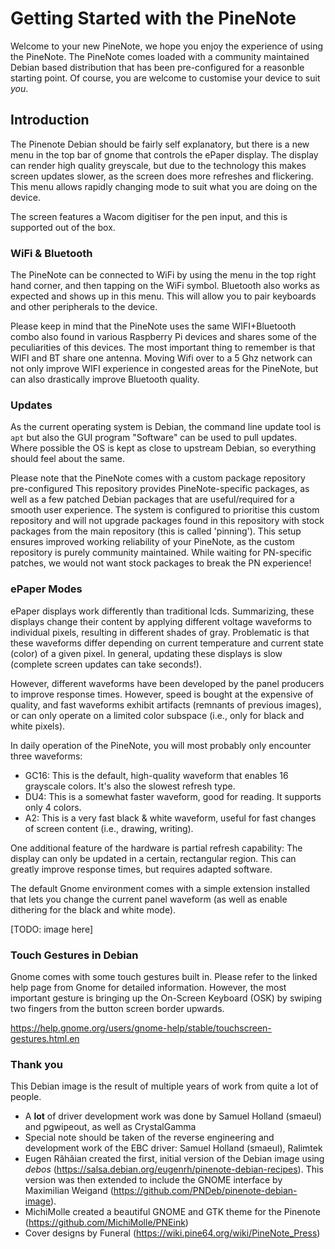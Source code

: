 # Getting Started with the PineNote

<!-- First point of contact, should give just enough to know whats what and
setup someone who has used Linux before -->

Welcome to your new PineNote, we hope you enjoy the experience of using the
PineNote.
The PineNote comes loaded with a community maintained Debian based distribution
that has been pre-configured for a reasonble starting point.
Of course, you are welcome to customise your device to suit _you_.

## Introduction

The Pinenote Debian should be fairly self explanatory, but there is a new menu
in the top bar of gnome that controls the ePaper display.
The display can render high quality greyscale, but due to the technology this
makes screen updates slower, as the screen does more refreshes and flickering.
This menu allows rapidly changing mode to suit what you are doing on the
device.

The screen features a Wacom digitiser for the pen input, and this is supported
out of the box.

### WiFi & Bluetooth

The PineNote can be connected to WiFi by using the menu in the top right hand
corner, and then tapping on the WiFi symbol.
Bluetooth also works as expected and shows up in this menu. This will allow you
to pair keyboards and other peripherals to the device.

Please keep in mind that the PineNote uses the same WIFI+Bluetooth combo also
found in various Raspberry Pi devices and shares some of the peculiarities of
this devices.
The most important thing to remember is that WIFI and BT share one antenna.
Moving Wifi over to a 5 Ghz network can not only improve WIFI experience in
congested areas for the PineNote, but can also drastically improve Bluetooth
quality.

### Updates

<!-- TODO -->
As the current operating system is Debian, the command line update tool is
`apt` but also the GUI program "Software" can be used to pull updates.
Where possible the OS is kept as close to upstream Debian, so everything should
feel about the same.

Please note that the PineNote comes with a custom package repository
pre-configured
This repository provides PineNote-specific packages, as well as a few patched
Debian packages that are useful/required for a smooth user experience.
The system is configured to prioritise this custom repository and will not
upgrade packages found in this repository with stock packages from the main
repository (this is called 'pinning').
This setup ensures improved working reliability of your PineNote, as the custom
repository is purely community maintained. While waiting for PN-specific
patches, we would not want stock packages to break the PN experience!

### ePaper Modes

ePaper displays work differently than traditional lcds.
Summarizing, these displays change their content by applying different voltage
waveforms to individual pixels, resulting in different shades of gray.
Problematic is that these waveforms differ depending on current temperature and
current state (color) of a given pixel.
In general, updating these displays is slow (complete screen updates can take
seconds!).

However, different waveforms have been developed by the panel producers to
improve response times.
However, speed is bought at the expensive of quality, and fast waveforms
exhibit artifacts (remnants of previous images), or can only operate on a
limited color subspace (i.e., only for black and white pixels).

In daily operation of the PineNote, you will most probably only encounter three
waveforms:

* GC16: This is the default, high-quality waveform that enables 16 grayscale
  colors. It's also the slowest refresh type.
* DU4: This is a somewhat faster waveform, good for reading. It supports only 4
  colors.
* A2: This is a very fast black & white waveform, useful for fast changes of
  screen content  (i.e., drawing, writing).

One additional feature of the hardware is partial refresh capability: The
display can only be updated in a certain, rectangular region. This can greatly
improve response times, but requires adapted software.

The default Gnome environment comes with a simple extension installed that lets
you change the current panel waveform (as well as enable dithering for the
black and white mode).

[TODO: image here]

### Touch Gestures in Debian

Gnome comes with some touch gestures built in. Please refer to the linked help
page from Gnome for detailed information.
However, the most important gesture is bringing up the On-Screen Keyboard (OSK)
by swiping two fingers from the button screen border upwards.

https://help.gnome.org/users/gnome-help/stable/touchscreen-gestures.html.en

### Thank you

This Debian image is the result of multiple years of work from quite a lot of
people.

* A **lot** of driver development work was done by Samuel Holland (smaeul) and
  pgwipeout, as well as CrystalGamma
* Special note should be taken of the reverse engineering and development work
  of the EBC driver: Samuel Holland (smaeul), Ralimtek
* Eugen Răhăian created the first, initial version of the Debian image using
  *debos* (https://salsa.debian.org/eugenrh/pinenote-debian-recipes).
  This version was then extended to include the GNOME interface by
  Maximilian Weigand (https://github.com/PNDeb/pinenote-debian-image).
* MichiMolle created a beautiful GNOME and GTK theme for the Pinenote
  (https://github.com/MichiMolle/PNEink)
* Cover designs by Funeral (https://wiki.pine64.org/wiki/PineNote_Press)
